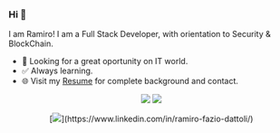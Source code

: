 <!-- <img src=""> -->
  
### Hi 👋 
I am Ramiro! I am a Full Stack Developer, with orientation to Security & BlockChain.
- 🤝 Looking for a great oportunity on IT world.
- ✅ Always learning.
- 🌐 Visit my [Resume](https://drive.google.com/file/d/13jBHzNsvspBnl4TzKgZJj4LNmEnpQ66P/view?usp=sharing) for complete background and contact.

<p align = "center">
  <img src = "https://github-readme-stats.vercel.app/api?username=ramirofazio&show_icons=true&theme=radical&line_height=33">
  <img src = "https://github-readme-stats.vercel.app/api/top-langs/?username=ramirofazio&hide_langs_below=.25&theme=radical">
</p>

<div align = "center">
[<img src="https://img.shields.io/badge/linkedin-%230077B5.svg?&style=for-the-badge&logo=linkedin&logoColor=white" />](https://www.linkedin.com/in/ramiro-fazio-dattoli/)
  </div>

